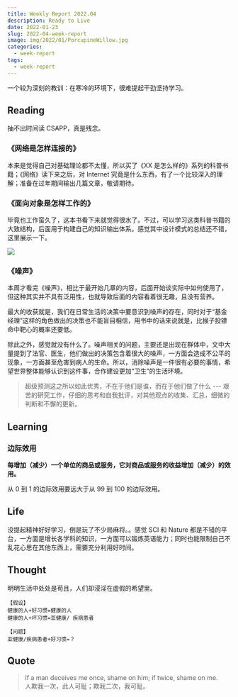 ```yaml
---
title: Weekly Report 2022.04
description: Ready to Live
date: 2022-01-23
slug: 2022-04-week-report
image: img/2022/01/PorcupineWillow.jpg
categories:
  - week-report
tags:
  - week-report
---
```


一个较为深刻的教训：在寒冷的环境下，很难提起干劲坚持学习。

## Reading

抽不出时间读 CSAPP，真是残念。

### 《网络是怎样连接的》

本来是觉得自己对基础理论都不太懂，所以买了《XX 是怎么样的》系列的科普书籍；《网络》读下来之后，对 Internet 究竟是什么东西，有了一个比较深入的理解；准备在过年期间输出几篇文章，敬请期待。

### 《面向对象是怎样工作的》

毕竟也工作蛮久了，这本书看下来就觉得很水了。不过，可以学习这类科普书籍的大致结构，后面用于构建自己的知识输出体系。感觉其中设计模式的总结还不错，这里展示一下。

![ ](/img/2022/01/gof-design-pattern.svg)

### 《噪声》

本周才看完《噪声》，相比于最开始几章的内容，后面开始谈实际中如何使用了，但这种其实并不具有泛用性，也就导致后面的内容看着很无趣，且没有营养。

最大的收获就是，我们在日常生活的决策中要意识到噪声的存在，同时对于“基金经理”这样的角色做出的决策也不能盲目相信，用书中的话来说就是，比猴子投镖命中靶心的概率还要低。

除此之外，感觉就没有什么了。噪声相关的问题，主要还是出现在群体中，文中大量提到了法官、医生，他们做出的决策包含着很大的噪声，一方面会造成不公平的现象，一方面甚至危害到病人的生命。所以，消除噪声是一件很有必要的事情，希望世界整体能够认识到这件事，合作建设更加“卫生”的生活环境。

> 超级预测这之所以如此优秀，不在于他们是谁，而在于他们做了什么 --- 艰苦的研究工作，仔细的思考和自我批评，对其他观点的收集、汇总，细微的判断和不懈的更新。

## Learning

### 边际效用

**每增加（减少）一个单位的商品或服务，它对商品或服务的收益增加（减少）的效用。**

从 0 到 1 的边际效用要远大于从 99 到 100 的边际效用。

## Life

没提起精神好好学习，倒是玩了不少局麻将。。感觉 SCI 和 Nature 都是不错的平台，一方面是增长各学科的知识，一方面可以锻炼英语能力；同时也能限制自己不乱花心思在其他东西上，需要充分利用好时间。

## Thought

明明生活中处处是苟且，人们却浸淫在虚假的希望里。

```shell
【假设】
健康的人+好习惯=健康的人
健康的人+坏习惯=亚健康/ 疾病患者

【问题】
亚健康/疾病患者+好习惯=？
```

## Quote

> If a man deceives me once, shame on him; if twice, shame on me.  
> 人欺我一次，此人可耻；欺我二次，我可耻。
